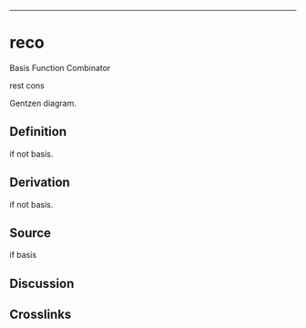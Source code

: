 ------------------------------------------------------------------------

# reco

Basis Function Combinator

rest cons

Gentzen diagram.

## Definition

if not basis.

## Derivation

if not basis.

## Source

if basis

## Discussion

## Crosslinks
